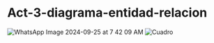 # Act-3-diagrama-entidad-relacion
![WhatsApp Image 2024-09-25 at 7 42 09 AM](https://github.com/user-attachments/assets/d5d5e051-1014-41ec-8ce4-b66e09926909)
![Cuadro](https://github.com/user-attachments/assets/47289aca-9668-4cc1-97b8-5e2014a1b3a2)
